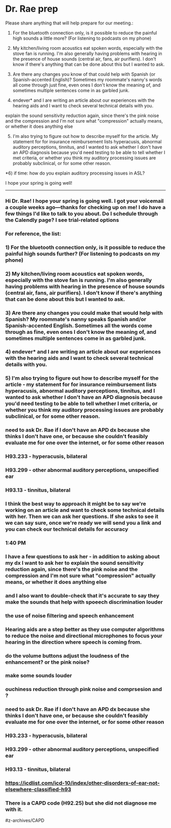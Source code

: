 # Dr. Rae prep
Please share anything that will help prepare for our meeting.:
1) For the bluetooth connection only, is it possible to reduce the painful high sounds a little more? (For listening to podcasts on my phone)

2) My kitchen/living room acoustics eat spoken words, especially with the stove fan is running. I'm also generally having problems with hearing in the presence of house sounds (central air, fans, air purifiers). I don't know if there's anything that can be done about this but I wanted to ask.

3) Are there any changes you know of that could help with Spanish (or Spanish-accented English)? Sometimes my roommate's nanny's words all come through just fine, even ones I don't know the meaning of, and sometimes multiple sentences come in as garbled junk.

4) endever* and I are writing an article about our experiences with the hearing aids and I want to check several technical details with you.

explain the sound sensitivity reduction again, since there's the pink noise and the compression and I'm not sure what "compression" actually means, or whether it does anything else

5) I'm also trying to figure out how to describe myself for the article. My statement for for insurance reimbursement lists hyperacusis, abnormal auditory perceptions, tinnitus, and I wanted to ask whether I don't have an APD diagnosis because you'd need testing to be able to tell whether I met criteria, or whether you think my auditory processing issues are probably subclinical, or for some other reason.


*6) if time: how do you explain auditory processing issues in ASL? 

I hope your spring is going well!

- - - -

### Hi Dr. Rae! I hope your spring is going well. I got your voicemail a couple weeks ago—thanks for checking up on me! I do have a few things I'd like to talk to you about. Do I schedule through the Calendly page? I see trial-related options 

### For reference, the list:

### 1) For the bluetooth connection only, is it possible to reduce the painful high sounds further? (For listening to podcasts on my phone)

### 2) My kitchen/living room acoustics eat spoken words, especially with the stove fan is running. I'm also generally having problems with hearing in the presence of house sounds (central air, fans, air purifiers). I don't know if there's anything that can be done about this but I wanted to ask. 

### 3) Are there any changes you could make that would help with Spanish? My roommate's nanny speaks Spanish and/or Spanish-accented English. Sometimes all the words come through as fine, even ones I don't know the meaning of, and sometimes multiple sentences come in as garbled junk.

### 4) endever* and I are writing an article about our experiences with the hearing aids and I want to check several technical details with you. 

### 5) I'm also trying to figure out how to describe myself for the article - my statement for for insurance reimbursement lists hyperacusis, abnormal auditory perceptions, tinnitus, and I wanted to ask whether I don't have an APD diagnosis because you'd need testing to be able to tell whether I met criteria, or whether you think my auditory processing issues are probably subclinical, or for some other reason. 

### need to ask Dr. Rae if I don't have an APD dx because she thinks I don't have one, or because she couldn't feasibly evaluate me for one over the internet, or for some other reason

### H93.233 - hyperacusis, bilateral
### H93.299 - other abnormal auditory perceptions, unspecified ear
### H93.13 - tinnitus, bilateral


### I think the best way to approach it might be to say we're working on an article and want to check some technical details with her. Then we can ask her questions. If she asks to see it we can say sure, once we're ready we will send you a link and you can check our technical details for accuracy
### 1:40 PM
### I have a few questions to ask her - in addition to asking about my dx I want to ask her to explain the sound sensitivity reduction again, since there's the pink noise and the compression and I'm not sure what "compression" actually means, or whether it does anything else
### and I also want to double-check that it's accurate to say they make the sounds that help with spoeech discrimination louder


### the use of noise filtering and speech enhancement
### Hearing aids are a step better as they use computer algorithms to reduce the noise and directional microphones to focus your hearing in the direction where speech is coming from.



### do the volume buttons adjust the loudness of the enhancement? or the pink noise?
### make some sounds louder
### ouchiness reduction through pink noise and comprsesion and ?

### need to ask Dr. Rae if I don't have an APD dx because she thinks I don't have one, or because she couldn't feasibly evaluate me for one over the internet, or for some other reason

### H93.233 - hyperacusis, bilateral
### H93.299 - other abnormal auditory perceptions, unspecified ear
### H93.13 - tinnitus, bilateral

### https://icdlist.com/icd-10/index/other-disorders-of-ear-not-elsewhere-classified-h93

### There is a CAPD code (H92.25) but she did not diagnose me with it.

#z-archives/CAPD